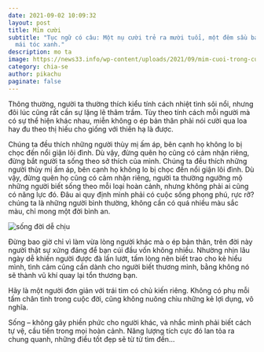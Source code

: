 ```yaml
---
date: 2021-09-02 10:09:32
layout: post
title: Mỉm cười
subtitle: "Tục ngữ có câu: Một nụ cười trẻ ra mười tuổi, một đêm sầu bạc trắng
  mái tóc xanh."
description: mo ta
image: https://news33.info/wp-content/uploads/2021/09/mim-cuoi-trong-cuoc-song-giup-ban-tre-hon-dang-yeu-hon.png
category: chia-se
author: pikachu
paginate: false
---
```

Thông thường, người ta thường thích kiểu tính cách nhiệt tình sôi nổi, nhưng đôi lúc cũng rất cần sự lặng lẽ thâm trầm. Tùy theo tính cách mỗi người mà có sự thể hiện khác nhau, miễn không o ép bản thân phải nói cười qua loa hay đu theo thị hiếu cho giống với thiên hạ là được.

Chúng ta đều thích những người thùy mị ấm áp, bên cạnh họ không lo bị chọc đến nổi giận lôi đình. Dù vậy, đừng quên họ cũng có cảm nhận riêng, đừng bắt người ta sống theo sở thích của mình. Chúng ta đều thích những người thùy mị ấm áp, bên cạnh họ không lo bị chọc đến nổi giận lôi đình. Dù vậy, đừng quên họ cũng có cảm nhận riêng, người ta thường ngưỡng mộ những người biết sống theo mỗi loại hoàn cảnh, nhưng không phải ai cũng có năng lực đó. Đâu ai quy định mình phải có cuộc sống phong phú, rực rỡ? chúng ta là những người bình thường, không cần có quá nhiều màu sắc màu, chỉ mong một đời bình an.

![sống đời dễ chịu](https://news33.info/wp-content/uploads/2021/08/song-doi-de-chiu-new33.info-2.jpg)

Đừng bao giờ chỉ vì làm vừa lòng người khác mà o ép bản thân, trên đời này người thật sự xứng đáng để bạn cúi đầu vốn không nhiều. Nhường nhịn lâu ngày dễ khiến người được đà lấn lướt, tấm lòng nên biết trao cho kẻ hiểu mình, tình cảm cũng cần dành cho người biết thương mình, bằng không nó sẽ thành vũ khí quay lại tổn thương bạn.

Hãy là một người đơn giản với trái tim có chủ kiến riêng. Không có phụ mỗi tấm chân tình trong cuộc đời, cũng không nuông chìu những kẻ lợi dụng, vô nghĩa.

Sống – không gây phiền phức cho người khác, và nhắc mình phải biết cách tự vệ, cầu tiến trong mọi hoàn cảnh. Năng lượng tích cực đó lan tỏa ra chung quanh, những điều tốt đẹp sẽ từ từ tìm đến…
